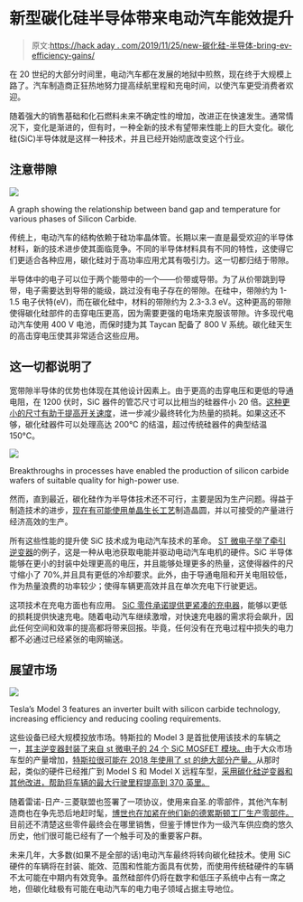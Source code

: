 # 新型碳化硅半导体带来电动汽车能效提升

> 原文:[https://hack aday . com/2019/11/25/new-碳化硅-半导体-bring-ev-efficiency-gains/](https://hackaday.com/2019/11/25/new-silicon-carbide-semiconductors-bring-ev-efficiency-gains/)

在 20 世纪的大部分时间里，电动汽车都在发展的地狱中煎熬，现在终于大规模上路了。汽车制造商正狂热地努力提高续航里程和充电时间，以使汽车更受消费者欢迎。

随着强大的销售基础和化石燃料未来不确定性的增加，改进正在快速发生。通常情况下，变化是渐进的，但有时，一种全新的技术有望带来性能上的巨大变化。碳化硅(SiC)半导体就是这样一种技术，并且已经开始彻底改变这个行业。

## 注意带隙

![](../Images/4b2c896e770c00e24231d913ffe056b0.png)

A graph showing the relationship between band gap and temperature for various phases of Silicon Carbide.

传统上，电动汽车的结构依赖于硅功率晶体管。长期以来一直是最受欢迎的半导体材料，新的技术进步使其面临竞争。不同的半导体材料具有不同的特性，这使得它们更适合各种应用，碳化硅对于高功率应用尤其有吸引力。这一切都归结于带隙。

半导体中的电子可以位于两个能带中的一个——价带或导带。为了从价带跳到导带，电子需要达到导带的能级，跳过没有电子存在的带隙。在硅中，带隙约为 1-1.5 电子伏特(eV)，而在碳化硅中，材料的带隙约为 2.3-3.3 eV。这种更高的带隙使得碳化硅部件的击穿电压更高，因为需要更强的电场来克服该带隙。许多现代电动汽车使用 400 V 电池，而保时捷为其 Taycan 配备了 800 V 系统。碳化硅天生的高击穿电压使其非常适合这些应用。

## 这一切都说明了

宽带隙半导体的优势也体现在其他设计因素上。由于更高的击穿电压和更低的导通电阻，在 1200 伏时，SiC 器件的管芯尺寸可以比相当的硅器件小 20 倍。[这种更小的尺寸有助于提高开关速度](https://unitedsic.com/fast-sic-fets-just-got-faster/)，进一步减少最终转化为热量的损耗。如果这还不够，碳化硅器件可以处理高达 200°C 的结温，超过传统硅器件的典型结温 150°C。

![](../Images/1f6000d6c751496c328adeff137378d1.png)

Breakthroughs in processes have enabled the production of silicon carbide wafers of suitable quality for high-power use.

然而，直到最近，碳化硅作为半导体技术还不可行，主要是因为生产问题。得益于制造技术的进步，[现在有可能使用单晶生长工艺](https://www.dupont.com/electronic-materials/blogs/featured-solutions/replacing-silicon-in-power.html)制造晶圆，并以可接受的产量进行经济高效的生产。

所有这些性能的提升使 SiC 技术成为电动汽车技术的革命。 [ST 微电子举了牵引逆变器](https://blog.st.com/silicon-carbide-cars-wide-bandgap-semiconductor/)的例子，这是一种从电池获取电能并驱动电动汽车电机的硬件。SiC 半导体能够在更小的封装中处理更高的电压，并且能够处理更多的热量，这使得器件的尺寸缩小了 70%,并且具有更低的冷却要求。此外，由于导通电阻和开关电阻较低，作为热量浪费的功率较少；使得车辆更高效并且在单次充电下行驶更远。

这项技术在充电方面也有应用。 [SiC 零件承诺提供更紧凑的充电器](https://www.mouser.com/blog/why-sic-devices-for-level-3-ev-charging-applications)，能够以更低的损耗提供快速充电。随着电动汽车继续激增，对快速充电器的需求将会飙升，因此任何空间和效率的提高都将带来回报。毕竟，任何没有在充电过程中损失的电力都不必通过已经紧张的电网输送。

## 展望市场

![](../Images/4b7856735339f993ed65598fd573895c.png)

Tesla’s Model 3 features an inverter built with silicon carbide technology, increasing efficiency and reducing cooling requirements.

这些设备已经大规模投放市场。特斯拉的 Model 3 是首批使用该技术的车辆之一，[其主逆变器封装了来自 st 微电子的 24 个 SiC MOSFET 模块。](https://www.pntpower.com/tesla-model-3-powered-by-st-microelectronics-sic-mosfets/)由于大众市场车型的产量增加，[特斯拉很可能在 2018 年使用了 st 的绝大部分产量。](https://www.pntpower.com/is-teslas-production-creating-a-sic-mosfet-shortage/)从那时起，类似的硬件已经推广到 Model S 和 Model X 远程车型，[采用碳化硅逆变器和其他改进，帮助将车辆的最大行驶里程提高到 370 英里。](https://insideevs.com/news/346209/tesla-model-s-x-upgrade-more-range-efficiency/)

随着雷诺-日产-三菱联盟也签署了一项协议，使用来自圣.的零部件，其他汽车制造商也在争先恐后地赶时髦，[博世也在加紧在他们新的德累斯顿工厂生产零部件。](https://www.reuters.com/article/us-tech-bosch/bosch-to-make-silicon-carbide-chips-in-electric-vehicle-range-anxiety-play-idUSKBN1WM0YD)目前还不清楚这些零件最终会在哪里销售，但鉴于博世作为一级汽车供应商的悠久历史，他们很可能已经有了一个触手可及的重要客户群。

未来几年，大多数(如果不是全部的话)电动汽车最终将转向碳化硅技术。使用 SiC 硬件的车辆将在封装、能效、范围和性能方面具有优势，而使用传统硅硬件的车辆不太可能在中期内有效竞争。虽然硅部件仍将在数字和低压子系统中占有一席之地，但碳化硅极有可能在电动汽车的电力电子领域占据主导地位。